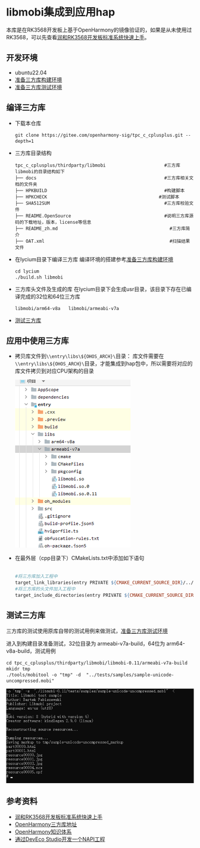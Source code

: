 # libmobi集成到应用hap
本库是在RK3568开发板上基于OpenHarmony的镜像验证的，如果是从未使用过RK3568，可以先查看[润和RK3568开发板标准系统快速上手](https://gitee.com/openharmony-sig/knowledge_demo_temp/tree/master/docs/rk3568_helloworld)。
## 开发环境
- ubuntu22.04
- [准备三方库构建环境](../../../lycium/README.md#1编译环境准备)
- [准备三方库测试环境](../../../lycium/README.md#3ci环境准备)
## 编译三方库
- 下载本仓库
  ```
  git clone https://gitee.com/openharmony-sig/tpc_c_cplusplus.git --depth=1
  ```
  
- 三方库目录结构
  ```
  tpc_c_cplusplus/thirdparty/libmobi                      #三方库libmobi的目录结构如下
  ├── docs                                                #三方库相关文档的文件夹
  ├── HPKBUILD                                            #构建脚本
  ├── HPKCHECK						                    #测试脚本
  ├── SHA512SUM                                           #三方库校验文件
  ├── README.OpenSource                                   #说明三方库源码的下载地址，版本，license等信息
  ├── README_zh.md   										#三方库简介
  ├── OAT.xml												#扫描结果文件
  ```
  
- 在lycium目录下编译三方库
  编译环境的搭建参考[准备三方库构建环境](../../../lycium/README.md#1编译环境准备)
  ```
  cd lycium
  ./build.sh libmobi
  ```
  
- 三方库头文件及生成的库
  在lycium目录下会生成usr目录，该目录下存在已编译完成的32位和64位三方库
  
  ```
  libmobi/arm64-v8a   libmobi/armeabi-v7a
  ```
  
- [测试三方库](#测试三方库)

## 应用中使用三方库
- 拷贝库文件到`\\entry\libs\${OHOS_ARCH}\`目录：
  库文件需要在`\\entry\libs\${OHOS_ARCH}\`目录，才能集成到hap包中，所以需要将对应的库文件拷贝到对应CPU架构的目录
  
  ![image-20240517170048649](./pic/libmobi_install_dir.PNG)
  
- 在最外层（cpp目录下）CMakeLists.txt中添加如下语句
  ```makefile
  
  #将三方库加入工程中
  target_link_libraries(entry PRIVATE ${CMAKE_CURRENT_SOURCE_DIR}/../../../libs/${OHOS_ARCH}/libmobi.so)
  #将三方库的头文件加入工程中
  target_include_directories(entry PRIVATE ${CMAKE_CURRENT_SOURCE_DIR}/thirdparty/libmobi/${OHOS_ARCH}/include)
  
  ```
## 测试三方库
三方库的测试使用原库自带的测试用例来做测试，[准备三方库测试环境](../../../lycium/README.md#3ci环境准备)

进入到构建目录准备测试，32位目录为 armeabi-v7a-build，64位为 arm64-v8a-build，测试用例

```
cd tpc_c_cplusplus/thirdparty/libmobi/libmobi-0.11/armeabi-v7a-build
mkidr tmp
./tools/mobitool -o "tmp" -d  "../tests/samples/sample-unicode-uncompressed.mobi"
```



![OpenHarmony-pass](./pic/OpenHarmony-pass.png)

## 参考资料
- [润和RK3568开发板标准系统快速上手](https://gitee.com/openharmony-sig/knowledge_demo_temp/tree/master/docs/rk3568_helloworld)
- [OpenHarmony三方库地址](https://gitee.com/openharmony-tpc)
- [OpenHarmony知识体系](https://gitee.com/openharmony-sig/knowledge)
- [通过DevEco Studio开发一个NAPI工程](https://gitee.com/openharmony-sig/knowledge_demo_temp/blob/master/docs/napi_study/docs/hello_napi.md)
